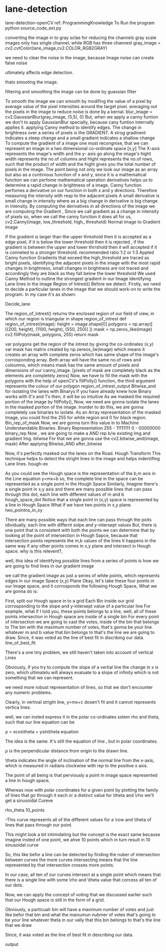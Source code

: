 # lane-detection
lane-detection-openCV
ref: ProgrammingKnowledge
To Run the program
python source_code_ext.py

converting the image in to gray sclae for reducing the channels
gray scale images only has single channel, while RGB has three channesl
gray_image = cv2.cvtColor(lane_image,cv2.COLOR_RGB2GRAY)

we need to clear the noise in the image, because Image noise can create false noise

ultimately affects edge detection.

thats smooting the image.

filtering and smoothing the image can be done by guassian filter

To smooth the image
we can smooth by modifing the value of a pixel by average value of the
pixel intensities around the target pixel.
averaging out the pixels in the image to reduce noise is done by a kernal.
blur_image = cv2.GaussianBlur(gray_image, (5,5), 0)
But, when we apply a canny funtion we don't to apply GaussianBlur specially,
because cany funtion internally applies it.
applying Canny method to identify edges.
The change in brightness over a series of pixels is the GRADIENT.
A strog gradinent indicates a steep change and a small gradient indicates a shallow change
To compute the gradient of a image one must recongnise, that we can represent an image in a two dimensional co-ordinate space [x,y]
The X-axis represents the image's width and the y- axis go along the image's hight
width represents the no.of columns and Hight represents the no.of rows, such that the product of width and the hight gives you the total number of pixels in the image.
The point being not only we look our image as an array but also as a continious function of x and y, since it is a mathematical function we can perfome mathematical operation
derivatives helps us to determine a rapid change in brightness of a image, Canny function perfomes a derivative on our function in both x and y directions.
Therefore measuring the intensity with resp to the adjacent pixels
A small derivative is small change in intensity where as a big change in derivative is big change in intensity.
By computing the derivatives in all directions of the image we are computing the Gradient , Since we call gradient as a change in intensity of pixels
so, when we call the canny function it does all for us,
cv2.Canny(image, low_threshold, high_ threshold)
Normal image to Gradient Image

If the gradient is larger than the upper threshold then it is accepted as a edge pixel, if it is below the lower threshold then it is rejected , if the gradient is between the upper and lower thrrshold then it will accepted if it is conneted to a stronger threshold.
recommended ratio 1:2 or 1:3 Appled Canny function
Gradients that exceed the high_threshold are traced as bright pixels, identifying the adjacent pixels in the image with the most rapid changes in brightness, small changes in brightness are not traced and accordingly they are black as they fall below the lower threshold
We used Canny Method  to outline the strongest gradient in our Image
Identifying Lane lines in the image
Region of Intrest()
Before we detect. Firstly, we need to decide a particular lanes in the image that we should work-on to write the program.
In my case it's as shown:

Decide_lane

The region_of_intrest() returns the enclosed region of our field of view, in which our region is triangular in shape region_of_intrest
def region_of_intrest(image): 
    height = image.shape[0]
    polygons = np.array([
    [(200, height), (1100, height), (550, 250)]
    ])
    mask = np.zeros_like(image)
    cv2.fillPoly(mask, polygons, 255)
    return mask

var polygons get the region of the intrest by giving the co-ordinates (x,y)
var mask has matrix created by np.zereos_lie(image) which means it creates an array with complete zeros which has same shape of the image's corrosponding array. Both array will have the same no.of rows and coloumns, which means mask has the same amount of pixels and dimensions of our canny_image. [pixels of mask are completely black as the elements are completely zeros]
Now, we have to fill the mask with the polygons with the help of openCV's fillPolly() function, the third argument represents the colour of our polygon region_of_intrest_output
Bitwise_and for isolating the lanes with Binarys
If you have already knew how Binary works with 0's and 1's then, it will be so intuitive
As we masked the required portion of the image by fillPolly(), Now, we need are gonna isolate the lanes in the masked portion of the image.
Inorder to do this, we are gonna completely use binaries to isolate.
As an Array representation of the masked Image, you could find the 255 for white region and 0 for black region. Bin_rep_of_mask
Now, we are gonna turn this value in to Machine Understandable Binaries.
Binary Representation
255 - 11111111
0 - 00000000 binary_rep
Now , we are going to make a AND rep b/w existing Img and gradient Img. bitwise
For that we are gonna use the cv2.bitwise_and(image, mask)
After applying Bitwise_AND
after_bitwise

Now, it's perfectly masked out the lanes on the Road.
Hough Transform
This technique helps to detect the stright lines in the image and helps indentifing Lane lines. hough-ex

As you could see the Hough space is the representation of the b,m axis in the Line equation y=mx+b
so, the complete line in the space can be represented as a single point in the Hough Space
Similarly, Imagine there's a single point in x,y axis and there are many possible lines that can pass through this dot, each line with different values of m and b hough_space_dot
Notice that a single point in (x,y) space is represented by a line in Hough Space
What if we have two points in x,y plane.
two_pointns_in_xy

There are many possible ways that each line can pass through the poits idividually, each line with differnt solpe and y-intersept values
But, there is one point that is consistent with both the points
we can determine that by looking at the point of intersection in Hough Sapce, because that intersection points represents the m,b values of the lines
It happens in the same way if any other points comes in x,y plane and intersect in Hough space.
why is this relevent?,

well, this idea of identifying possible lines from a series of points is how we are going to find lines in our gradient image

we call the gradient image as just a series of white points, which represents edges in our image Space (x,y) Plane
Okay, let's take these four points in our Image space, and it corrosponds the following Hough Space, What we are gonna do is:

First, split our Hough space in to a grid
Each Bin inside our grid corrosponding to the slope and y-intersept value of a particular line
For example, what if I told you, these points belongs to a line,
well, all of these points intersection in Hough space are inside of a single bin
For every point of intersection we are going to cast the votes, inside of the bin that belongs to
The bin with the maximum number of votes, that's gonna be your line.
whatever m and b value that bin belongs to that's the line we are going to draw. Since, it was voted as the line of best fit in discribing our data.
line_of_best_fit

There's a one tiny problem,
we still haven't taken into account of vertical Lines

Obviously, if you try to compute the slope of a vertial line the change in x is zero, which ultimatelu will always evaluate to a slope of infinity which is not something that we can represent.

we need more robust representation of lines, so that we don't encounter any numeric problems.

Clearly, in vertival stright line, y=mx+c dosen't fit and it cannot represents vertica lines.

well, we can insted express it in the polar co-ordinates sstem rho and theta, such that our line equation can be

ρ = xcos\theta + ysin\theta equation

The idea is the same. It's still the equation of line , but in polar coordinates.

ρ is the perpendicular distance from origin to the drawn line.

\theta indicates the angle of inclination of the normal line from the x-axis, which is measured in radians clockwise with rep to the positive x axis.

The point of all being is that perviously a point in image space represented a line in hough space,

Whereas now with polar coordinates for a given point by plotting the family of lines that go through it each or a distinct value for \theta and \rho we'll get a sinusoidal Cureve

rho_theta
10_points

-This curve represents all of the different values for a \row and \theta of lines that pass through our point.

This might look a bit intimidating but the concept is the exact same because imagine insted of one point, we ahve 10 points which in turn result in 10 sinusoidal curve

So, this like befor a line can be detected by finding the nuber of intersection between curves the more curves intersecting means that the line represented by that intersection crosses more points.

In our case, all ten of our curves intersect at a single point which means that there is a single line with some \rho and \theta value that corcess all ten of our dots.

Now, we can apply the concept of voting that we discussed earlier such that our Hough space is still in the form of a grid.

Obviously, a particualr bin will have a maximum number of votes and just like befor that bin and what the maixumun nubmer of votes that's going to be your line whatever theta in our vally that this bin belongs to that's the line that we draw

Since, it was voted as the line of best fit in describing our data.

output
